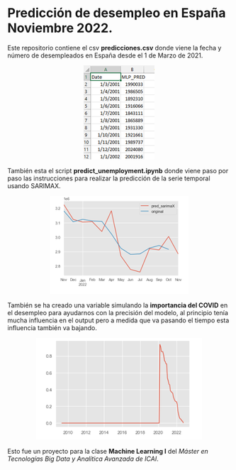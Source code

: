 # Predicción de desempleo en España Noviembre 2022.

Este repositorio contiene el csv **predicciones.csv** donde viene la fecha y número de desempleados en España desde el 1 de Marzo de 2021.

<p align="center">
<img alt="" src="https://github.com/enrigg/prediccion_desempleo/blob/main/fotos/csv.png?raw=true">
</p>

También esta el script **predict_unemployment.ipynb** donde viene paso por paso las instrucciones para realizar la predicción de la serie temporal usando SARIMAX.

<p align="center">
<img alt="" src="https://github.com/enrigg/prediccion_desempleo/blob/main/fotos/predict.png?raw=true">
</p>

También se ha creado una variable simulando la **importancia del COVID** en el desempleo para ayudarnos con la precisión del modelo, al principio tenía mucha influencia en el output pero a medida que va pasando el tiempo esta influencia también va bajando.

<p align="center">
<img alt="" src="https://github.com/enrigg/prediccion_desempleo/blob/main/fotos/covd.png?raw=true">
</p>

Esto fue un proyecto para la clase **Machine Learning I** del *Máster en Tecnologías Big Data y Analítica Avanzada de ICAI*.
